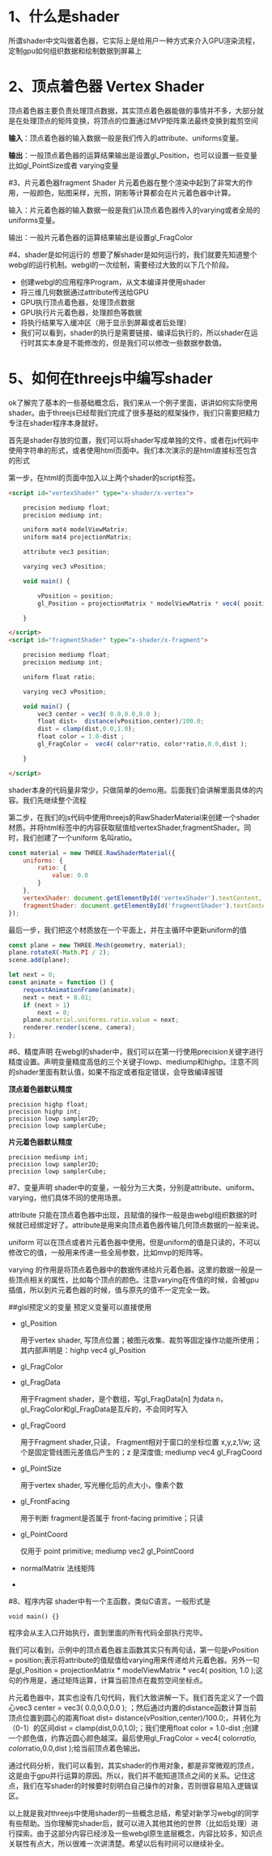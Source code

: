 # 1、什么是shader
所谓shader中文叫做着色器，它实际上是给用户一种方式来介入GPU渲染流程，定制gpu如何组织数据和绘制数据到屏幕上

# 2、顶点着色器 Vertex Shader
顶点着色器主要负责处理顶点数据，其实顶点着色器能做的事情并不多，大部分就是在处理顶点的矩阵变换，将顶点的位置通过MVP矩阵乘法最终变换到裁剪空间

__输入__：顶点着色器的输入数据一般是我们传入的attribute、uniforms变量。

__输出__：一般顶点着色器的运算结果输出是设置gl_Position，也可以设置一些变量比如gl_PointSize或者 varying变量

#3、片元着色器fragment Shader
片元着色器在整个渲染中起到了非常大的作用，一般颜色，贴图采样，光照，阴影等计算都会在片元着色器中计算。

输入：片元着色器的输入数据一般是我们从顶点着色器传入的varying或者全局的uniforms变量。

输出：一般片元着色器的运算结果输出是设置gl_FragColor

#4、shader是如何运行的
想要了解shader是如何运行的，我们就要先知道整个webgl的运行机制。webgl的一次绘制，需要经过大致的以下几个阶段。

- 创建webgl的应用程序Program，从文本编译并使用shader
- 将三维几何数据通过attribute传送给GPU
- GPU执行顶点着色器，处理顶点数据
- GPU执行片元着色器，处理颜色等数据
- 将执行结果写入缓冲区（用于显示到屏幕或者后处理）
- 我们可以看到，shader的执行是需要链接、编译后执行的，所以shader在运行时其实本身是不能修改的，但是我们可以修改一些数据参数值。
# 5、如何在threejs中编写shader
ok了解完了基本的一些基础概念后，我们来从一个例子里面，讲讲如何实际使用shader。由于threejs已经帮我们完成了很多基础的框架操作，我们只需要把精力专注在shader程序本身就好。

首先是shader存放的位置，我们可以将shader写成单独的文件，或者在js代码中使用字符串的形式，或者使用html页面中。我们本次演示的是html直接标签包含的形式

第一步，在html的页面中加入以上两个shader的script标签。

```html
<script id="vertexShader" type="x-shader/x-vertex">

    precision mediump float;
    precision mediump int;

    uniform mat4 modelViewMatrix;
    uniform mat4 projectionMatrix;

    attribute vec3 position;

    varying vec3 vPosition;

    void main() {

        vPosition = position;
        gl_Position = projectionMatrix * modelViewMatrix * vec4( position, 1.0 );

    }

</script>
<script id="fragmentShader" type="x-shader/x-fragment">

    precision mediump float;
    precision mediump int;

    uniform float ratio;

    varying vec3 vPosition;

    void main() {
        vec3 center = vec3( 0.0,0.0,0.0 );
        float dist=  distance(vPosition,center)/100.0; 
        dist = clamp(dist,0.0,1.0); 
        float color = 1.0-dist ; 
        gl_FragColor =  vec4( color*ratio, color*ratio,0.0,dist );

    }

</script>
```
shader本身的代码量非常少，只做简单的demo用。后面我们会讲解里面具体的内容。我们先继续整个流程

第二步，在我们的js代码中使用threejs的RawShaderMaterial来创建一个shader材质。并将html标签中的内容获取赋值给vertexShader,fragmentShader。同时，我们创建了一个uniform 名叫ratio。

```javascript
const material = new THREE.RawShaderMaterial({ 
    uniforms: {
        ratio: {
            value: 0.0
        }
    },
    vertexShader: document.getElementById('vertexShader').textContent,
    fragmentShader: document.getElementById('fragmentShader').textContent, 
});
```
最后一步，我们把这个材质放在一个平面上，并在主循环中更新uniform的值

```javascript
const plane = new THREE.Mesh(geometry, material);
plane.rotateX(-Math.PI / 2); 
scene.add(plane);

let next = 0;
const animate = function () {
    requestAnimationFrame(animate);
    next = next + 0.01;
    if (next > 1)
        next = 0;
    plane.material.uniforms.ratio.value = next;
    renderer.render(scene, camera);
};
```

#6、精度声明
在webgl的shader中，我们可以在第一行使用precision关键字进行精度设置。声明变量精度高低的三个关键子lowp、mediump和highp。注意不同的shader里面有默认值，如果不指定或者指定错误，会导致编译报错

__顶点着色器默认精度__
```
precision highp float;
precision highp int;
precision lowp sampler2D;
precision lowp samplerCube;
```

__片元着色器默认精度__
```
precision mediump int;
precision lowp sampler2D;
precision lowp samplerCube;
```
#7、变量声明
shader中的变量，一般分为三大类，分别是attribute、uniform、varying，他们具体不同的使用场景。

attribute 只能在顶点着色器中出现，且赋值的操作一般是由webgl组织数据的时候就已经绑定好了。attribute是用来向顶点着色器传输几何顶点数据的一般来说。

uniform 可以在顶点或者片元着色器中使用。但是uniform的值是只读的，不可以修改它的值，一般用来传递一些全局参数，比如mvp的矩阵等。

varying 的作用是将顶点着色器中的数据传递给片元着色器。这里的数据一般是一些顶点相关的属性，比如每个顶点的颜色。注意varying在传值的时候，会被gpu插值，所以到片元着色器的时候，值与原先的值不一定完全一致。

##glsl预定义的变量 
预定义变量可以直接使用
- gl_Position 

   用于vertex shader, 写顶点位置；被图元收集、裁剪等固定操作功能所使用；其内部声明是：highp vec4 gl_Position
    
- gl_FragColor 

- gl_FragData
    
     用于Fragment shader，是个数组，写gl_FragData[n] 为data n， gl_FragColor和gl_FragData是互斥的，不会同时写入
- gl_FragCoord

    用于Fragment shader,只读， Fragment相对于窗口的坐标位置 x,y,z,1/w; 这个是固定管线图元差值后产生的；z 是深度值; mediump vec4 gl_FragCoord
- gl_PointSize 

    用于vertex shader, 写光栅化后的点大小，像素个数
    
- gl_FrontFacing
   
   用于判断 fragment是否属于 front-facing primitive；只读
   
- gl_PointCoord
       
   仅用于 point primitive; mediump vec2 gl_PointCoord
   
- normalMatrix 法线矩阵
- 

#8、程序内容
shader中有一个主函数，类似C语言。一般形式是
```
void main() {}
```
程序会从主入口开始执行，直到里面的所有代码全部执行完毕。

我们可以看到，示例中的顶点着色器主函数其实只有两句话，第一句是vPosition = position;表示将attribute的值赋值给varying用来传递给片元着色器。另外一句是gl_Position = projectionMatrix * modelViewMatrix * vec4( position, 1.0 );这句的作用是，通过矩阵运算，计算当前顶点在裁剪空间坐标点。

片元着色器中，其实也没有几句代码，我们大致讲解一下。我们首先定义了一个圆心vec3 center = vec3( 0.0,0.0,0.0 ); ；然后通过内置的distance函数计算当前顶点位置到圆心的距离float dist= distance(vPosition,center)/100.0;，并转化为（0-1）的区间dist = clamp(dist,0.0,1.0);；我们使用float color = 1.0-dist ;创建一个颜色值，约靠近圆心颜色越深。最后使用gl_FragColor = vec4( color*ratio, color*ratio,0.0,dist );给当前顶点着色输出。

通过代码分析，我们可以看到，其实shader的作用对象，都是非常微观的顶点，这是由于gpu并行运算的原因。所以，我们并不能知道顶点之间的关系。记住这点，我们在写shader的时候要时刻明白自己操作的对象，否则很容易陷入逻辑误区。

以上就是我对threejs中使用shader的一些概念总结，希望对新学习webgl的同学有些帮助。当你理解完shader后，就可以进入其他其他的世界（比如后处理）进行探索。由于这部分内容已经涉及一些webgl原生底层概念，内容比较多，知识点关联性有点大，所以很难一次讲清楚。希望以后有时间可以继续补全。





